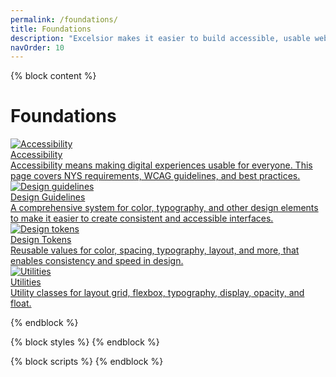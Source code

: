 ```yaml
---
permalink: /foundations/
title: Foundations
description: "Excelsior makes it easier to build accessible, usable websites for New York State."
navOrder: 10
---
```


{% block content %}

<h1>Foundations</h1>

<section class="nys-grid-row nys-grid-gap">
  <div class="nys-tablet:nys-grid-col-4 nys-display-flex">
    <a class="card nys-flex-fill" href="{{ site.url | url }}/foundations/accessibility">
      <div class="card__inner">
        <div class="card__media">
          <img src="{{ site.url | url }}/assets/img/components/placeholder.svg" alt="Accessibility"></div>
        <div class="card__title">Accessibility</div>
        <div class="card__desc">Accessibility means making digital experiences usable for everyone. This page covers NYS requirements, WCAG guidelines, and best practices.</div>
      </div>
    </a>
  </div>
  <div class="nys-tablet:nys-grid-col-4 nys-display-flex">
    <a class="card nys-flex-fill" href="{{ site.url | url}}/foundations/design-guidelines">
      <div class="card__inner">
        <div class="card__media">
          <img src="../assets/img/components/placeholder.svg" alt="Design guidelines"></div>
        <div class="card__title">Design Guidelines</div>
        <div class="card__desc">A comprehensive system for color, typography, and other design elements to make it easier to create consistent and accessible interfaces.</div>
      </div>
    </a>
  </div>
  <div class="nys-tablet:nys-grid-col-4 nys-display-flex">
    <a class="card nys-flex-fill" href="{{ site.url | url}}/foundations/design-tokens">
      <div class="card__inner">
        <div class="card__media">
          <img src="../assets/img/components/placeholder.svg" alt="Design tokens"></div>
        <div class="card__title">Design Tokens</div>
        <div class="card__desc">Reusable values for color, spacing, typography, layout, and more, that enables consistency and speed in design.</div>
      </div>
    </a>
  </div>
  <div class="nys-tablet:nys-grid-col-4 nys-display-flex">
    <a class="card nys-flex-fill" href="{{ site.url | url}}/foundations/utilities">
      <div class="card__inner">
        <div class="card__media">
          <img src="../assets/img/components/placeholder.svg" alt="Utilities"></div>
        <div class="card__title">Utilities</div>
        <div class="card__desc">Utility classes for layout grid, flexbox, typography, display, opacity, and float.</div>
      </div>
    </a>
  </div>
</section>

{% endblock %}

{% block styles %}
{% endblock %}

{% block scripts %}
{% endblock %}